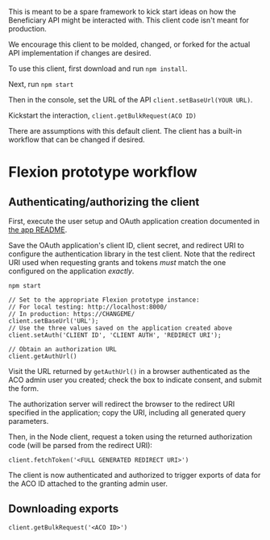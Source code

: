 This is meant to be a spare framework to kick start ideas on how the Beneficiary API might be interacted with. This client code isn't meant for production.

We encourage this client to be molded, changed, or forked for the actual API implementation if changes are desired.

To use this client, first download and run `npm install`.

Next, run `npm start`

Then in the console, set the URL of the API `client.setBaseUrl(YOUR URL)`.

Kickstart the interaction, `client.getBulkRequest(ACO ID)`

There are assumptions with this default client. The client has a built-in workflow that can be changed if desired.

# Flexion prototype workflow

## Authenticating/authorizing the client

First, execute the user setup and OAuth application creation documented in [the
app README](https://github.com/Flexion-Prototype/cms-beneficiary-api).

Save the OAuth application's client ID, client secret, and redirect URI to
configure the authentication library in the test client. Note that the redirect
URI used when requesting grants and tokens _must_ match the one configured on
the application _exactly_.

```
npm start

// Set to the appropriate Flexion prototype instance:
// For local testing: http://localhost:8000/
// In production: https://CHANGEME/
client.setBaseUrl('URL');
// Use the three values saved on the application created above
client.setAuth('CLIENT ID', 'CLIENT AUTH', 'REDIRECT URI');

// Obtain an authorization URL
client.getAuthUrl()
```

Visit the URL returned by `getAuthUrl()` in a browser authenticated as the ACO
admin user you created; check the box to indicate consent, and submit the form.

The authorization server will redirect the browser to the redirect URI
specified in the application; copy the URI, including all generated query
parameters.

Then, in the Node client, request a token using the returned authorization code
(will be parsed from the redirect URI):

```
client.fetchToken('<FULL GENERATED REDIRECT URI>')
```

The client is now authenticated and authorized to trigger exports of data for
the ACO ID attached to the granting admin user.

## Downloading exports

```
client.getBulkRequest('<ACO ID>')
```
